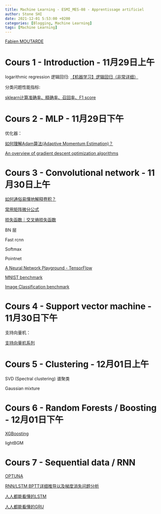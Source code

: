 ```yaml
---
title: Machine Learning - ESMI_MES-08 - Apprentissage artificiel
author: Stone SHI
date: 2021-12-01 5:53:00 +0200
categories: [Blogging, Machine Learning]
tags: [Machine Learning]
---
```


[Fabien MOUTARDE](https://people.minesparis.psl.eu/fabien.moutarde/)

# Cours 1 - Introduction - 11月29日上午

logarithmic regression 逻辑回归: 
[【机器学习】逻辑回归（非常详细）](https://zhuanlan.zhihu.com/p/74874291)

分类问题性能指标:

[sklearn计算准确率、精确率、召回率、F1 score](https://blog.csdn.net/hfutdog/article/details/88085878)

# Cours 2 - MLP - 11月29日下午

优化器：

[如何理解Adam算法(Adaptive Momentum Estimation)？](https://www.zhihu.com/question/323747423/answer/790457991)

[An overview of gradient descent optimization algorithms](https://ruder.io/optimizing-gradient-descent/index.html#rmsprop)

# Cours 3 - Convolutional network - 11月30日上午

[如何通俗易懂地解释卷积？](https://www.zhihu.com/question/22298352)

[常用矩阵微分公式](https://blog.csdn.net/hqh45/article/details/50920904)

[损失函数｜交叉熵损失函数](https://zhuanlan.zhihu.com/p/35709485)

BN 层

Fast rcnn

Softmax

Pointnet

[A Neural Network Playground - TensorFlow](https://playground.tensorflow.org/)

[MNIST benchmark](https://paperswithcode.com/sota/image-classification-on-mnist)

[Image Classification benchmark](https://paperswithcode.com/task/image-classification)

# Cours 4 - Support vector machine - 11月30日下午

支持向量机：

[支持向量机系列](https://blog.pluskid.org/?page_id=683)

# Cours 5 - Clustering - 12月01日上午

SVD (Spectral clustering) 谱聚类

Gaussian mixture

# Cours 6 - Random Forests / Boosting - 12月01日下午

[XGBoosting](https://zhuanlan.zhihu.com/p/90520307)

lightBGM

# Cours 7 - Sequential data / RNN

[OPTUNA](https://optuna.org/)

[RNN/LSTM BPTT详细推导以及梯度消失问题分析](https://zhuanlan.zhihu.com/p/85776566)

[人人都能看懂的LSTM](https://zhuanlan.zhihu.com/p/32085405)

[人人都能看懂的GRU](https://zhuanlan.zhihu.com/p/32481747)